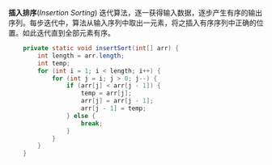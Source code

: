 **插入排序**(*Insertion Sorting*)
迭代算法，逐一获得输入数据，逐步产生有序的输出序列。每步迭代中，算法从输入序列中取出一元素，将之插入有序序列中正确的位置。如此迭代直到全部元素有序。

```java
    private static void insertSort(int[] arr) {
        int length = arr.length;
      	int temp;
        for (int i = 1; i < length; i++) {
            for (int j = i; j > 0; j--) {
                if (arr[j] < arr[j - 1]) {
                    temp = arr[j];
                    arr[j] = arr[j - 1];
                    arr[j - 1] = temp;
                } else {
                    break;
                }
            }
        }
    }
```